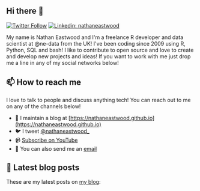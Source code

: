 ## Hi there 👋

[![Twitter Follow](https://img.shields.io/twitter/follow/nathaneastwood_?label=Follow)](https://twitter.com/nathaneastwood_)
[![Linkedin: nathaneastwood](https://img.shields.io/badge/-Nathan%20Eastwood-blue?style=flat-square&logo=Linkedin&logoColor=white&link=https://www.linkedin.com/in/nathaneastwood/)](https://www.linkedin.com/in/nathaneastwood/)

My name is Nathan Eastwood and I'm a freelance R developer and data scientist at @ne-data from the UK! I've been coding since 2009 using R, Python, SQL and bash! I like to contribute to open source and love to create and develop new projects and ideas! If you want to work with me just drop me a line in any of my social networks below!

## 📫 How to reach me

I love to talk to people and discuss anything tech! You can reach out to me on any of the channels below!

- 📝 I maintain a blog at [https://nathaneastwood.github.io](https://nathaneastwood.github.io)
- 🐦 I tweet [@nathaneastwood_](https://twitter.com/nathaneastwood_)
- 📹 [Subscribe on YouTube](https://www.youtube.com/channel/UCGBZVwqpK33b27yK32f514g?sub_confirmation=1)
- 📧 You can also send me an [email](mailto:nathan.eastwood@icloud.com)

## 📝 Latest blog posts

These are my latest posts on [my blog](https://nathaneastwood.github.io):

<!-- BLOG-POST-LIST:START -->
<!-- BLOG-POST-LIST:END -->
